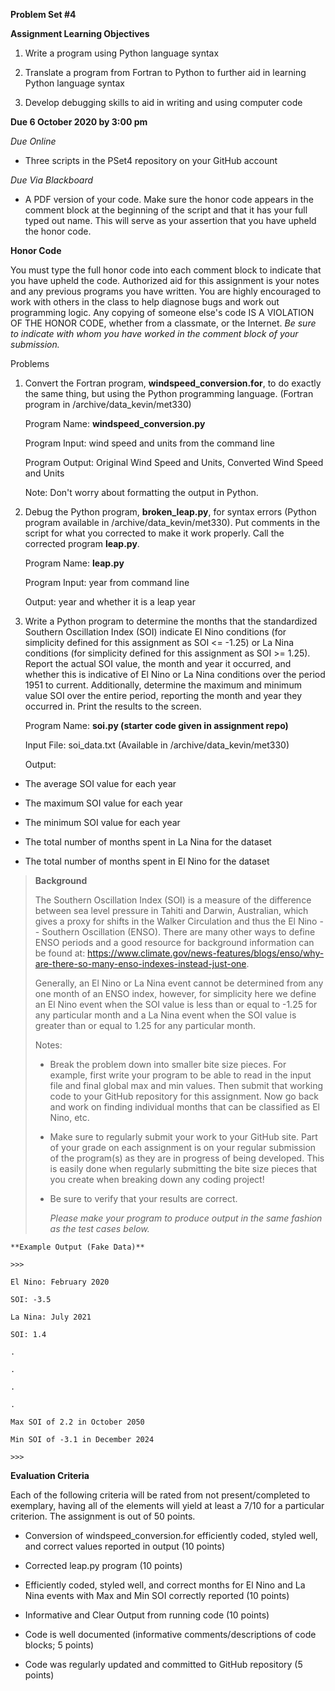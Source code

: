 **Problem Set \#4**

**Assignment Learning Objectives**

1.  Write a program using Python language syntax

2.  Translate a program from Fortran to Python to further aid in
    learning Python language syntax

3.  Develop debugging skills to aid in writing and using computer code

**Due 6 October 2020 by 3:00 pm**

*Due Online*

-   Three scripts in the PSet4 repository on your GitHub account

*Due Via Blackboard*

-   A PDF version of your code. Make sure the honor code appears in the comment block at the beginning of the script and that it has your full typed out name. This will serve as your assertion that you have upheld the honor code.

**Honor Code**

You must type the full honor code into each comment block to indicate
that you have upheld the code. Authorized aid for this assignment is
your notes and any previous programs you have written. You are highly
encouraged to work with others in the class to help diagnose bugs and
work out programming logic. Any copying of someone else's code IS A
VIOLATION OF THE HONOR CODE, whether from a classmate, or the Internet.
*Be sure to indicate with whom you have worked in the comment block of
your submission.*

Problems

1.  Convert the Fortran program, **windspeed\_conversion.for**, to do
    exactly the same thing, but using the Python programming language.
    (Fortran program in /archive/data\_kevin/met330)

    Program Name: **windspeed\_conversion.py**

    Program Input: wind speed and units from the command line

    Program Output: Original Wind Speed and Units, Converted Wind Speed
    and Units

    Note: Don't worry about formatting the output in Python.

2.  Debug the Python program, **broken\_leap.py**, for syntax errors
    (Python program available in /archive/data\_kevin/met330). Put
    comments in the script for what you corrected to make it work
    properly. Call the corrected program **leap.py**.

    Program Name: **leap.py**

    Program Input: year from command line

    Output: year and whether it is a leap year

3.  Write a Python program to determine the months that the standardized
    Southern Oscillation Index (SOI) indicate El Nino conditions (for
    simplicity defined for this assignment as SOI \<= -1.25) or La Nina
    conditions (for simplicity defined for this assignment as SOI \>=
    1.25). Report the actual SOI value, the month and year it occurred,
    and whether this is indicative of El Nino or La Nina conditions over
    the period 1951 to current. Additionally, determine the maximum and
    minimum value SOI over the entire period, reporting the month and
    year they occurred in. Print the results to the screen.

    Program Name: **soi.py (starter code given in assignment repo)**

    Input File: soi\_data.txt (Available in /archive/data\_kevin/met330)

    Output:

-   The average SOI value for each year

-   The maximum SOI value for each year

-   The minimum SOI value for each year

-   The total number of months spent in La Nina for the dataset

-   The total number of months spent in El Nino for the dataset

> **Background**
> 
> The Southern Oscillation Index (SOI) is a measure of the difference
> between sea level pressure in Tahiti and Darwin, Australian, which
> gives a proxy for shifts in the Walker Circulation and thus the El
> Nino -- Southern Oscillation (ENSO). There are many other ways to
> define ENSO periods and a good resource for background information can
> be found at:
> <https://www.climate.gov/news-features/blogs/enso/why-are-there-so-many-enso-indexes-instead-just-one>.
> 
> Generally, an El Nino or La Nina event cannot be determined from any
> one month of an ENSO index, however, for simplicity here we define an
> El Nino event when the SOI value is less than or equal to -1.25 for any particular
> month and a La Nina event when the SOI value is greater than or equal to 1.25 for any
> particular month.
> 
> Notes:
> 
> -   Break the problem down into smaller bite size pieces. For example,
>     first write your program to be able to read in the input file and
>     final global max and min values. Then submit that working code to
>     your GitHub repository for this assignment. Now go back and work on
>     finding individual months that can be classified as El Nino, etc.
> 
> -   Make sure to regularly submit your work to your GitHub site. Part of
>     your grade on each assignment is on your regular submission of the
>     program(s) as they are in progress of being developed. This is
>     easily done when regularly submitting the bite size pieces that you
>     create when breaking down any coding project!
> 
> -   Be sure to verify that your results are correct.
> 
>     *Please make your program to produce output in the same fashion as
>     the test cases below.*

    **Example Output (Fake Data)**

    >>>

    El Nino: February 2020

    SOI: -3.5

    La Nina: July 2021

    SOI: 1.4

    .

    .

    .

    .

    Max SOI of 2.2 in October 2050

    Min SOI of -3.1 in December 2024

    >>>

**Evaluation Criteria**

Each of the following criteria will be rated from not present/completed
to exemplary, having all of the elements will yield at least a 7/10 for
a particular criterion. The assignment is out of 50 points.

-   Conversion of windspeed\_conversion.for efficiently coded, styled
    well, and correct values reported in output (10 points)

-   Corrected leap.py program (10 points)

-   Efficiently coded, styled well, and correct months for El Nino and
    La Nina events with Max and Min SOI correctly reported (10 points)

-   Informative and Clear Output from running code (10 points)

-   Code is well documented (informative comments/descriptions of code
    blocks; 5 points)

-   Code was regularly updated and committed to GitHub repository (5
    points)
